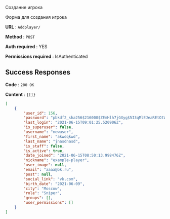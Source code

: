 Создание игрока

Форма для создания игрока

**URL** : `Addplayer/`

**Method** : `POST`

**Auth required** : YES

**Permissions required** : IsAuthenticated

## Success Responses

**Code** : `200 OK`

**Content** : `{[]}`

```json
[
    {
        "user_id": 156,
        "password": "pbkdf2_sha256$216000$ZEmHlh7jGXyg$5I3qMlEJeaREtOtWH1NG2K0kFVx4b+qBvYSCTNzxa9c=",
        "last_login": "2021-06-15T09:01:25.520906Z",
        "is_superuser": false,
        "username": "newuser",
        "first_name": "akwdqkwd",
        "last_name": "jnasdnasd",
        "is_staff": false,
        "is_active": true,
        "date_joined": "2021-06-15T08:50:13.998476Z",
        "nickname": "example-player",
        "user_image": null,
        "email": "aaaa@bk.ru",
        "post": null,
        "social_link": "vk.com",
        "birth_date": "2021-06-09",
        "city": "Moscow",
        "role": "Sniper",
        "groups": [],
        "user_permissions": []
    }
]
```